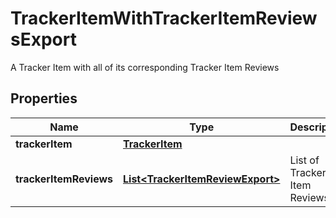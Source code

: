 

# TrackerItemWithTrackerItemReviewsExport

A Tracker Item with all of its corresponding Tracker Item Reviews

## Properties

| Name | Type | Description | Notes |
|------------ | ------------- | ------------- | -------------|
|**trackerItem** | [**TrackerItem**](TrackerItem.md) |  |  [optional] |
|**trackerItemReviews** | [**List&lt;TrackerItemReviewExport&gt;**](TrackerItemReviewExport.md) | List of Tracker Item Reviews |  [optional] |



